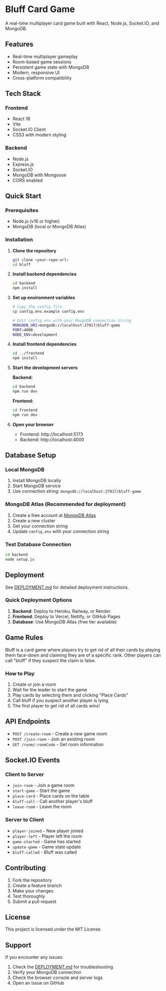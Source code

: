 # Bluff Card Game

A real-time multiplayer card game built with React, Node.js, Socket.IO, and MongoDB.

## Features

- Real-time multiplayer gameplay
- Room-based game sessions
- Persistent game state with MongoDB
- Modern, responsive UI
- Cross-platform compatibility

## Tech Stack

### Frontend
- React 18
- Vite
- Socket.IO Client
- CSS3 with modern styling

### Backend
- Node.js
- Express.js
- Socket.IO
- MongoDB with Mongoose
- CORS enabled

## Quick Start

### Prerequisites
- Node.js (v16 or higher)
- MongoDB (local or MongoDB Atlas)

### Installation

1. **Clone the repository**
   ```bash
   git clone <your-repo-url>
   cd bluff
   ```

2. **Install backend dependencies**
   ```bash
   cd backend
   npm install
   ```

3. **Set up environment variables**
   ```bash
   # Copy the config file
   cp config.env.example config.env
   
   # Edit config.env with your MongoDB connection string
   MONGODB_URI=mongodb://localhost:27017/bluff-game
   PORT=4000
   NODE_ENV=development
   ```

4. **Install frontend dependencies**
   ```bash
   cd ../frontend
   npm install
   ```

5. **Start the development servers**

   **Backend:**
   ```bash
   cd backend
   npm run dev
   ```

   **Frontend:**
   ```bash
   cd frontend
   npm run dev
   ```

6. **Open your browser**
   - Frontend: http://localhost:5173
   - Backend: http://localhost:4000

## Database Setup

### Local MongoDB
1. Install MongoDB locally
2. Start MongoDB service
3. Use connection string: `mongodb://localhost:27017/bluff-game`

### MongoDB Atlas (Recommended for deployment)
1. Create a free account at [MongoDB Atlas](https://www.mongodb.com/atlas)
2. Create a new cluster
3. Get your connection string
4. Update `config.env` with your connection string

### Test Database Connection
```bash
cd backend
node setup.js
```

## Deployment

See [DEPLOYMENT.md](./DEPLOYMENT.md) for detailed deployment instructions.

### Quick Deployment Options

1. **Backend**: Deploy to Heroku, Railway, or Render
2. **Frontend**: Deploy to Vercel, Netlify, or GitHub Pages
3. **Database**: Use MongoDB Atlas (free tier available)

## Game Rules

Bluff is a card game where players try to get rid of all their cards by playing them face-down and claiming they are of a specific rank. Other players can call "bluff" if they suspect the claim is false.

### How to Play
1. Create or join a room
2. Wait for the leader to start the game
3. Play cards by selecting them and clicking "Place Cards"
4. Call bluff if you suspect another player is lying
5. The first player to get rid of all cards wins!

## API Endpoints

- `POST /create-room` - Create a new game room
- `POST /join-room` - Join an existing room
- `GET /room/:roomCode` - Get room information

## Socket.IO Events

### Client to Server
- `join-room` - Join a game room
- `start-game` - Start the game
- `place-card` - Place cards on the table
- `bluff-call` - Call another player's bluff
- `leave-room` - Leave the room

### Server to Client
- `player-joined` - New player joined
- `player-left` - Player left the room
- `game-started` - Game has started
- `update-game` - Game state update
- `bluff-called` - Bluff was called

## Contributing

1. Fork the repository
2. Create a feature branch
3. Make your changes
4. Test thoroughly
5. Submit a pull request

## License

This project is licensed under the MIT License.

## Support

If you encounter any issues:
1. Check the [DEPLOYMENT.md](./DEPLOYMENT.md) for troubleshooting
2. Verify your MongoDB connection
3. Check the browser console and server logs
4. Open an issue on GitHub
